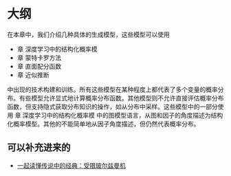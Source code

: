 

# 大纲

在本章中，我们介绍几种具体的生成模型，这些模型可以使用

- 章 深度学习中的结构化概率模
- 章 蒙特卡罗方法
- 章 直面配分函数
- 章 近似推断

中出现的技术构建和训练。所有这些模型在某种程度上都代表了多个变量的概率分布。有些模型允许显式地计算概率分布函数。其他模型则不允许直接评估概率分布函数，但支持隐式获取分布知识的操作，如从分布中采样。这些模型中的一部分使用 章 深度学习中的结构化概率模 中的图模型语言，从图和因子的角度描述为结构化概率模型。其他的不能简单地从因子角度描述，但仍然代表概率分布。


## 可以补充进来的

- [一起读懂传说中的经典：受限玻尔兹曼机](https://zhuanlan.zhihu.com/p/36529237)
